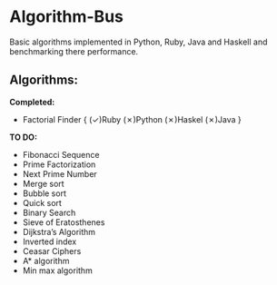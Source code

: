 Algorithm-Bus
=============

Basic algorithms implemented in Python, Ruby, Java and Haskell and benchmarking there performance.

Algorithms:
--

<b>Completed:</b>
* Factorial Finder { (✓)Ruby (✗)Python (✗)Haskel (✗)Java }

<b>TO DO:</b>
* Fibonacci Sequence
* Prime Factorization
* Next Prime Number
* Merge sort
* Bubble sort
* Quick sort
* Binary Search
* Sieve of Eratosthenes
* Dijkstra’s Algorithm
* Inverted index
* Ceasar Ciphers
* A* algorithm
* Min max algorithm
